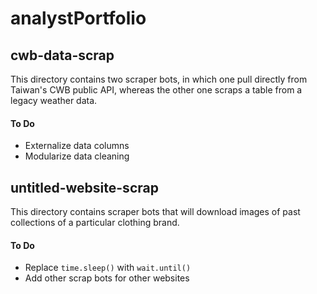 # analystPortfolio

## cwb-data-scrap

This directory contains two scraper bots, in which one pull directly from Taiwan's CWB public API, whereas the other one scraps a table from a legacy weather data.

#### To Do
- Externalize data columns
- Modularize data cleaning

## untitled-website-scrap

This directory contains scraper bots that will download images of past collections of a particular clothing brand.

#### To Do
- Replace `time.sleep()` with `wait.until()`
- Add other scrap bots for other websites
